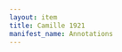 ```yaml
---
layout: item
title: Camille 1921
manifest_name: Annotations
---
```

<!-- Add an essay or interpretive material below this line,
using HTML or markdown.  Do not modify this file above this line -->
